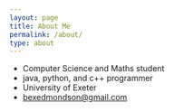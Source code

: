 ```yaml
---
layout: page
title: About Me
permalink: /about/
type: about
---
```


- Computer Science and Maths student
- java, python, and c++ programmer
- University of Exeter
- [bexedmondson@gmail.com](mailto:bexedmondson@gmail.com)
